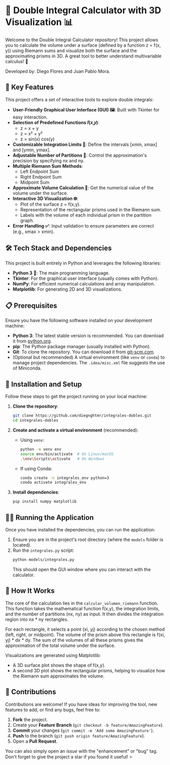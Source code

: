 # 📐 Double Integral Calculator with 3D Visualization 📊

Welcome to the Double Integral Calculator repository! This project allows you to calculate the volume under a surface (defined by a function z = f(x, y)) using Riemann sums and visualize both the surface and the approximating prisms in 3D. A great tool to better understand multivariable calculus! 🚀

Developed by: Diego Flores and Juan Pablo Mora.

## 🌟 Key Features

This project offers a set of interactive tools to explore double integrals:

* **User-Friendly Graphical User Interface (GUI) 🖼️**: Built with Tkinter for easy interaction.
* **Selection of Predefined Functions 𝑓(𝑥,𝑦)**:
    * z = x + y
    * z = x² + y²
    * z = sin(x) cos(y)
* **Customizable Integration Limits 📏**: Define the intervals [xmin, xmax] and [ymin, ymax].
* **Adjustable Number of Partitions 🔢**: Control the approximation's precision by specifying nx and ny.
* **Multiple Riemann Sum Methods**:
    * Left Endpoint Sum
    * Right Endpoint Sum
    * Midpoint Sum
* **Approximate Volume Calculation 🧱**: Get the numerical value of the volume under the surface.
* **Interactive 3D Visualization 🌐**:
    * Plot of the surface z = f(x,y).
    * Representation of the rectangular prisms used in the Riemann sum.
    * Labels with the volume of each individual prism in the partition graph.
* **Error Handling ✅**: Input validation to ensure parameters are correct (e.g., xmax > xmin).

## 🛠️ Tech Stack and Dependencies

This project is built entirely in Python and leverages the following libraries:

* **Python 3** 🐍: The main programming language.
* **Tkinter**: For the graphical user interface (usually comes with Python).
* **NumPy**: For efficient numerical calculations and array manipulation.
* **Matplotlib**: For generating 2D and 3D visualizations.

## 📋 Prerequisites

Ensure you have the following software installed on your development machine:

* **Python 3**: The latest stable version is recommended. You can download it from [python.org](https://www.python.org/).
* **pip**: The Python package manager (usually installed with Python).
* **Git**: To clone the repository. You can download it from [git-scm.com](https://git-scm.com/).
* (Optional but recommended) A virtual environment (like `venv` or `conda`) to manage project dependencies. The `.idea/misc.xml` file suggests the use of Miniconda.

## 🚀 Installation and Setup

Follow these steps to get the project running on your local machine:

1.  **Clone the repository**:
    ```bash
    git clone https://github.com/diegnghtmr/integrales-dobles.git
    cd integrales-dobles
    ```

2.  **Create and activate a virtual environment** (recommended):
    * Using `venv`:
        ```bash
        python -m venv env
        source env/bin/activate  # On Linux/macOS
        .\env\Scripts\activate   # On Windows
        ```
    * If using Conda:
        ```bash
        conda create -n integrales_env python=3
        conda activate integrales_env
        ```

3.  **Install dependencies**:
    ```bash
    pip install numpy matplotlib
    ```

## 🏃‍♀️ Running the Application

Once you have installed the dependencies, you can run the application:

1.  Ensure you are in the project's root directory (where the `models` folder is located).
2.  Run the `integrales.py` script:
    ```bash
    python models/integrales.py
    ```
    This should open the GUI window where you can interact with the calculator.

## 🧠 How It Works

The core of the calculation lies in the `calcular_volumen_riemann` function. This function takes the mathematical function f(x,y), the integration limits, and the number of partitions (nx, ny) as input. It then divides the integration region into nx * ny rectangles.

For each rectangle, it selects a point (xi, yj) according to the chosen method (left, right, or midpoint). The volume of the prism above this rectangle is f(xi, yj) * dx * dy. The sum of the volumes of all these prisms gives the approximation of the total volume under the surface.

Visualizations are generated using Matplotlib:
* A 3D surface plot shows the shape of f(x,y).
* A second 3D plot shows the rectangular prisms, helping to visualize how the Riemann sum approximates the volume.

## 🤝 Contributions

Contributions are welcome! If you have ideas for improving the tool, new features to add, or find any bugs, feel free to:

1.  **Fork** the project.
2.  Create your **Feature Branch** (`git checkout -b feature/AmazingFeature`).
3.  **Commit** your changes (`git commit -m 'Add some AmazingFeature'`).
4.  **Push** to the branch (`git push origin feature/AmazingFeature`).
5.  Open a **Pull Request**.

You can also simply open an *issue* with the "enhancement" or "bug" tag. Don't forget to give the project a star if you found it useful! ⭐
